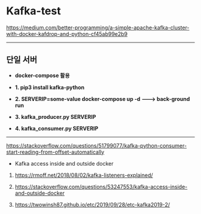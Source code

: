 # Kafka-test

https://medium.com/better-programming/a-simple-apache-kafka-cluster-with-docker-kafdrop-and-python-cf45ab99e2b9

- - -

## 단일 서버
* **docker-compose 활용**
* **1. pip3 install kafka-python**
* **2. SERVERIP=some-value docker-compose up -d ---> back-ground run**

* **3. kafka_producer.py SERVERIP**
* **4. kafka_consumer.py SERVERIP**
 - - -
 https://stackoverflow.com/questions/51799077/kafka-python-consumer-start-reading-from-offset-automatically

* Kafka access inside and outside docker

 1. https://rmoff.net/2018/08/02/kafka-listeners-explained/

 2. https://stackoverflow.com/questions/53247553/kafka-access-inside-and-outside-docker

 3. https://twowinsh87.github.io/etc/2019/09/28/etc-kafka2019-2/